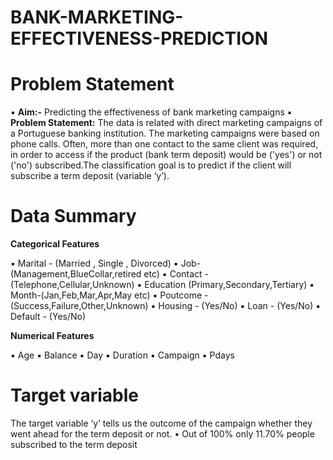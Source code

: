 # BANK-MARKETING-EFFECTIVENESS-PREDICTION
# Problem Statement
▪ **Aim:-** Predicting the effectiveness of bank
marketing campaigns
▪ **Problem Statement:** 
The data is related with direct marketing campaigns of a Portuguese
banking institution. The marketing campaigns
were based on phone calls. Often, more than one
contact to the same client was required, in order
to access if the product (bank term deposit)
would be ('yes') or not ('no') subscribed.The
classification goal is to predict if the client will
subscribe a term deposit (variable ‘y’).


# Data Summary

**Categorical Features**

▪ Marital - (Married , Single , Divorced)
▪ Job-(Management,BlueCollar,retired etc)
▪ Contact - (Telephone,Cellular,Unknown)
▪ Education (Primary,Secondary,Tertiary)
▪ Month-(Jan,Feb,Mar,Apr,May etc)
▪ Poutcome - (Success,Failure,Other,Unknown)
▪ Housing - (Yes/No)
▪ Loan - (Yes/No)
▪ Default - (Yes/No)

**Numerical Features**

▪ Age
▪ Balance
▪ Day
▪ Duration
▪ Campaign
▪ Pdays

# Target variable

The target variable ‘y’ tells us the
outcome of the campaign whether they
went ahead for the term deposit or not.
• Out of 100% only 11.70% people
subscribed to the term deposit
